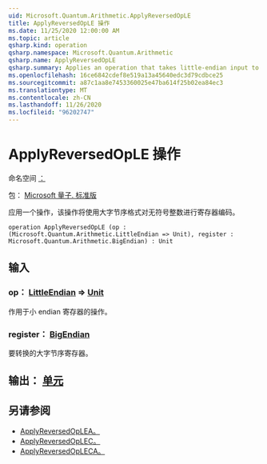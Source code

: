 ```yaml
---
uid: Microsoft.Quantum.Arithmetic.ApplyReversedOpLE
title: ApplyReversedOpLE 操作
ms.date: 11/25/2020 12:00:00 AM
ms.topic: article
qsharp.kind: operation
qsharp.namespace: Microsoft.Quantum.Arithmetic
qsharp.name: ApplyReversedOpLE
qsharp.summary: Applies an operation that takes little-endian input to a register encoding an unsigned integer using big-endian format.
ms.openlocfilehash: 16ce6842cdef8e519a13a45640edc3d79cdbce25
ms.sourcegitcommit: a87c1aa8e7453360025e47ba614f25b02ea84ec3
ms.translationtype: MT
ms.contentlocale: zh-CN
ms.lasthandoff: 11/26/2020
ms.locfileid: "96202747"
---
```

# <a name="applyreversedople-operation"></a>ApplyReversedOpLE 操作

命名空间 [：](xref:Microsoft.Quantum.Arithmetic)

包： [Microsoft 量子. 标准版](https://nuget.org/packages/Microsoft.Quantum.Standard)


应用一个操作，该操作将使用大字节序格式对无符号整数进行寄存器编码。

```qsharp
operation ApplyReversedOpLE (op : (Microsoft.Quantum.Arithmetic.LittleEndian => Unit), register : Microsoft.Quantum.Arithmetic.BigEndian) : Unit
```


## <a name="input"></a>输入

### <a name="op--littleendian--unit"></a>op： [LittleEndian](xref:Microsoft.Quantum.Arithmetic.LittleEndian) => [Unit](xref:microsoft.quantum.lang-ref.unit) 

作用于小 endian 寄存器的操作。


### <a name="register--bigendian"></a>register： [BigEndian](xref:Microsoft.Quantum.Arithmetic.BigEndian)

要转换的大字节序寄存器。



## <a name="output--unit"></a>输出： [单元](xref:microsoft.quantum.lang-ref.unit)



## <a name="see-also"></a>另请参阅

- [ApplyReversedOpLEA。](xref:Microsoft.Quantum.Arithmetic.ApplyReversedOpLEA)
- [ApplyReversedOpLEC。](xref:Microsoft.Quantum.Arithmetic.ApplyReversedOpLEC)
- [ApplyReversedOpLECA。](xref:Microsoft.Quantum.Arithmetic.ApplyReversedOpLECA)